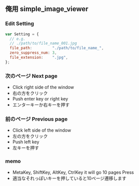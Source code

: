 ## 俺用 simple_image_viewer

### Edit Setting
```javascript
var Setting = {
  // e.g.
  // ./path/to/file_name_001.jpg
  file_path:         "./path/to/file_name_",
  zero_suppress_num: 3,
  file_extension:    ".jpg",
};
```

### 次のページ Next page
- Click right side of the window
- 右の方をクリック
- Push enter key or right key
- エンターキーか右キーを押す

### 前のページ Previous page
- Click left side of the window
- 左の方をクリック
- Push left key
- 左キーを押す

### memo
- MetaKey, ShiftKey, AltKey, CtrlKey it will go 10 pages Press
- 適当なそれっぽいキーを押していると10ページ遷移します
